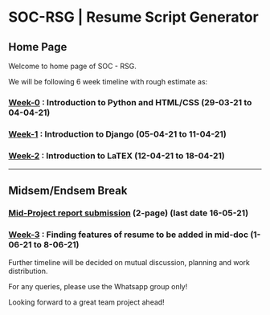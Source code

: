 # SOC-RSG | Resume Script Generator

## Home Page

Welcome to home page of SOC - RSG.

We will be following 6 week timeline with rough estimate as:

### [Week-0](https://github.com/DivyanshNatani/RSG/blob/main/week/week0.md) : Introduction to Python and HTML/CSS (29-03-21 to 04-04-21)
### [Week-1](https://github.com/DivyanshNatani/RSG/blob/main/week/week1.md) : Introduction to Django (05-04-21 to 11-04-21)
### [Week-2](https://github.com/Ved4Code/RSG/blob/main/week/week%202.md) : Introduction to LaTEX  (12-04-21 to 18-04-21)

--- 
Midsem/Endsem Break 
---

### [Mid-Project report submission](https://github.com/Ved4Code/RSG/blob/main/week/Mid-term%20Report.md) (2-page) (last date 16-05-21)


### [Week-3](https://github.com/Ved4Code/RSG/blob/main/week/week3.md) : Finding features of resume to be added in mid-doc (1-06-21 to 8-06-21)
Further timeline will be decided on mutual discussion, planning and work distribution.

For any queries, please use the Whatsapp group only!

Looking forward to a great team project ahead! 



